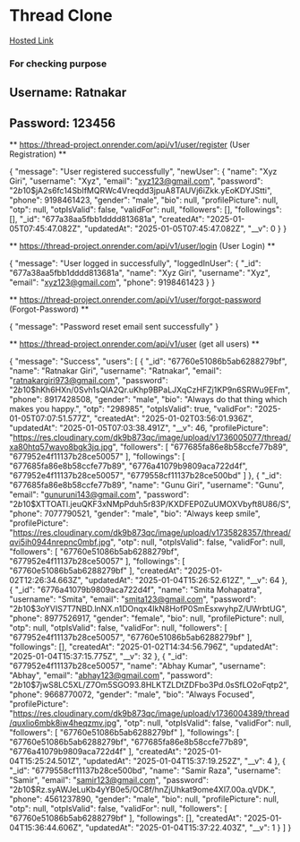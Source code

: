 # Thread Clone
[Hosted Link](https://thread-project-1.onrender.com)

### For checking purpose

## Username: Ratnakar
## Password: 123456


** https://thread-project.onrender.com/api/v1/user/register  (User Registration) **

{
    "message": "User registered successfully",
    "newUser": {
        "name": "Xyz Giri",
        "username": "Xyz",
        "email": "xyz123@gmail.com",
        "password": "$2b$10$jA2s6fc14SbIfMQRWc4Vreqdd3jpuA8TAUVj6iZkk.yEoKDYJStti",
        "phone": 9198461423,
        "gender": "male",
        "bio": null,
        "profilePicture": null,
        "otp": null,
        "otpIsValid": false,
        "validFor": null,
        "followers": [],
        "followings": [],
        "_id": "677a38aa5fbb1dddd813681a",
        "createdAt": "2025-01-05T07:45:47.082Z",
        "updatedAt": "2025-01-05T07:45:47.082Z",
        "__v": 0
    }
}

** https://thread-project.onrender.com/api/v1/user/login  (User Login) **

{
    "message": "User logged in successfully",
    "loggedInUser": {
        "_id": "677a38aa5fbb1dddd813681a",
        "name": "Xyz Giri",
        "username": "Xyz",
        "email": "xyz123@gmail.com",
        "phone": 9198461423
    }
}

** https://thread-project.onrender.com/api/v1/user/forgot-password (Forgot-Password) **

{
    "message": "Password reset email sent successfully"
}

** https://thread-project.onrender.com/api/v1/user (get all users) **

{
    "message": "Success",
    "users": [
        {
            "_id": "67760e51086b5ab6288279bf",
            "name": "Ratnakar Giri",
            "username": "Ratnakar",
            "email": "ratnakargiri973@gmail.com",
            "password": "$2b$10$hKh6HXn/0Svh1sQIA2Qr.uKhp9BPaLJXqCzHFZj1KP9n6SRWu9EFm",
            "phone": 8917428508,
            "gender": "male",
            "bio": "Always do that thing which makes you happy.",
            "otp": "298985",
            "otpIsValid": true,
            "validFor": "2025-01-05T07:07:51.577Z",
            "createdAt": "2025-01-02T03:56:01.936Z",
            "updatedAt": "2025-01-05T07:03:38.491Z",
            "__v": 46,
            "profilePicture": "https://res.cloudinary.com/dk9b873qc/image/upload/v1736005077/thread/xa80htq57wavo8bgk3jq.jpg",
            "followers": [
                "677685fa86e8b58ccfe77b89",
                "677952e4f11137b28ce50057"
            ],
            "followings": [
                "677685fa86e8b58ccfe77b89",
                "6776a41079b9809aca722d4f",
                "677952e4f11137b28ce50057",
                "6779558cf11137b28ce500bd"
            ]
        },
        {
            "_id": "677685fa86e8b58ccfe77b89",
            "name": "Gunu Giri",
            "username": "Gunu",
            "email": "gunuruni143@gmail.com",
            "password": "$2b$10$XTTOATl.jeuQKF3xNMpPduh5r83P/KXDFEP0ZuUMOXVbyft8U86/S",
            "phone": 7077790521,
            "gender": "male",
            "bio": "Always keep smile",
            "profilePicture": "https://res.cloudinary.com/dk9b873qc/image/upload/v1735828357/thread/qvi5ih0944nrepnc0mbf.jpg",
            "otp": null,
            "otpIsValid": false,
            "validFor": null,
            "followers": [
                "67760e51086b5ab6288279bf",
                "677952e4f11137b28ce50057"
            ],
            "followings": [
                "67760e51086b5ab6288279bf"
            ],
            "createdAt": "2025-01-02T12:26:34.663Z",
            "updatedAt": "2025-01-04T15:26:52.612Z",
            "__v": 64
        },
        {
            "_id": "6776a41079b9809aca722d4f",
            "name": "Smita Mohapatra",
            "username": "Smita",
            "email": "smita123@gmail.com",
            "password": "$2b$10$3oYVIS7T7NBD.lnNX.n1DOnqx4IkN8HofP0SmEsxwyhpZ/UWrbtUG",
            "phone": 8977526917,
            "gender": "female",
            "bio": null,
            "profilePicture": null,
            "otp": null,
            "otpIsValid": false,
            "validFor": null,
            "followers": [
                "677952e4f11137b28ce50057",
                "67760e51086b5ab6288279bf"
            ],
            "followings": [],
            "createdAt": "2025-01-02T14:34:56.796Z",
            "updatedAt": "2025-01-04T15:37:15.775Z",
            "__v": 32
        },
        {
            "_id": "677952e4f11137b28ce50057",
            "name": "Abhay Kumar",
            "username": "Abhay",
            "email": "abhay123@gmail.com",
            "password": "$2b$10$7jwS8LC5XL/Z7Om5SGO93.8HLKTZLDtZDFbo3Pd.0sSfLO2oFqtp2",
            "phone": 9668770072,
            "gender": "male",
            "bio": "Always Focused",
            "profilePicture": "https://res.cloudinary.com/dk9b873qc/image/upload/v1736004389/thread/quxlio6mbk8iw4heqzmv.jpg",
            "otp": null,
            "otpIsValid": false,
            "validFor": null,
            "followers": [
                "67760e51086b5ab6288279bf"
            ],
            "followings": [
                "67760e51086b5ab6288279bf",
                "677685fa86e8b58ccfe77b89",
                "6776a41079b9809aca722d4f"
            ],
            "createdAt": "2025-01-04T15:25:24.501Z",
            "updatedAt": "2025-01-04T15:37:19.252Z",
            "__v": 4
        },
        {
            "_id": "6779558cf11137b28ce500bd",
            "name": "Samir Raza",
            "username": "Samir",
            "email": "samir123@gmail.com",
            "password": "$2b$10$Rz.syAWJeLuKb4yYB0e5/OC8f/hnZjUhkat9ome4Xl7.00a.qVDK.",
            "phone": 4561237890,
            "gender": "male",
            "bio": null,
            "profilePicture": null,
            "otp": null,
            "otpIsValid": false,
            "validFor": null,
            "followers": [
                "67760e51086b5ab6288279bf"
            ],
            "followings": [],
            "createdAt": "2025-01-04T15:36:44.606Z",
            "updatedAt": "2025-01-04T15:37:22.403Z",
            "__v": 1
        }
    ]
}

